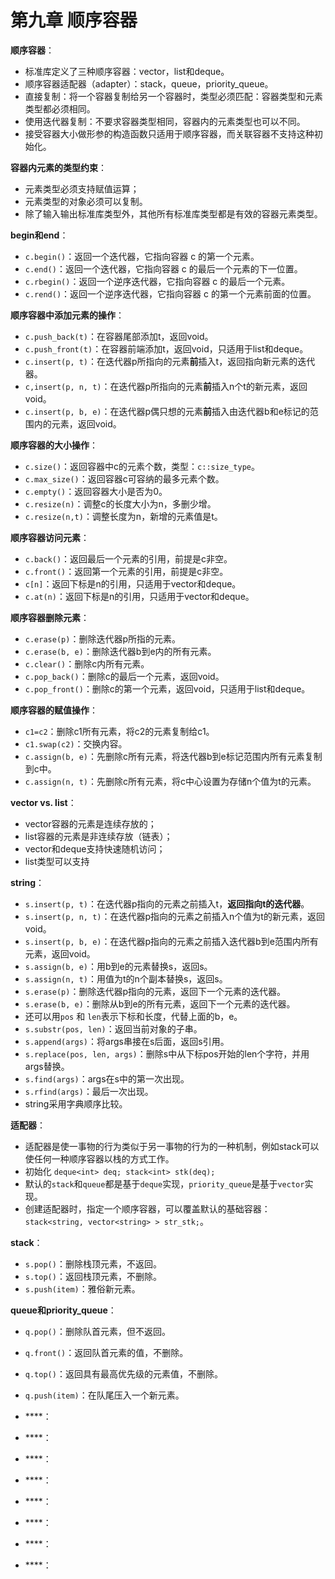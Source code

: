 # 第九章 顺序容器

**顺序容器**：
- 标准库定义了三种顺序容器：vector，list和deque。
- 顺序容器适配器（adapter）：stack，queue，priority_queue。
- 直接复制：将一个容器复制给另一个容器时，类型必须匹配：容器类型和元素类型都必须相同。
- 使用迭代器复制：不要求容器类型相同，容器内的元素类型也可以不同。
- 接受容器大小做形参的构造函数只适用于顺序容器，而关联容器不支持这种初始化。

**容器内元素的类型约束**：
- 元素类型必须支持赋值运算；
- 元素类型的对象必须可以复制。
- 除了输入输出标准库类型外，其他所有标准库类型都是有效的容器元素类型。

**begin和end**：
- `c.begin()`：返回一个迭代器，它指向容器 c 的第一个元素。
- `c.end()`：返回一个迭代器，它指向容器 c 的最后一个元素的下一位置。
- `c.rbegin()`：返回一个逆序迭代器，它指向容器 c 的最后一个元素。
- `c.rend()`：返回一个逆序迭代器，它指向容器 c 的第一个元素前面的位置。

**顺序容器中添加元素的操作**：
- `c.push_back(t)`：在容器尾部添加t，返回void。
- `c.push_front(t)`：在容器前端添加t，返回void，只适用于list和deque。
- `c.insert(p, t)`：在迭代器p所指向的元素**前**插入t，返回指向新元素的迭代器。
- `c,insert(p, n, t)`：在迭代器p所指向的元素**前**插入n个t的新元素，返回void。
- `c.insert(p, b, e)`：在迭代器p偶只想的元素**前**插入由迭代器b和e标记的范围内的元素，返回void。

**顺序容器的大小操作**：
- `c.size()`：返回容器中c的元素个数，类型：`c::size_type`。
- `c.max_size()`：返回容器c可容纳的最多元素个数。
- `c.empty()`：返回容器大小是否为0。
- `c.resize(n)`：调整c的长度大小为n，多删少增。
- `c.resize(n,t)`：调整长度为n，新增的元素值是t。

**顺序容器访问元素**：
- `c.back()`：返回最后一个元素的引用，前提是c非空。
- `c.front()`：返回第一个元素的引用，前提是c非空。
- `c[n]`：返回下标是n的引用，只适用于vector和deque。
- `c.at(n)`：返回下标是n的引用，只适用于vector和deque。

**顺序容器删除元素**：
- `c.erase(p)`：删除迭代器p所指的元素。
- `c.erase(b, e)`：删除迭代器b到e内的所有元素。
- `c.clear()`：删除c内所有元素。
- `c.pop_back()`：删除c的最后一个元素，返回void。
- `c.pop_front()`：删除c的第一个元素，返回void，只适用于list和deque。

**顺序容器的赋值操作**：
- `c1=c2`：删除c1所有元素，将c2的元素复制给c1。
- `c1.swap(c2)`：交换内容。
- `c.assign(b, e)`：先删除c所有元素，将迭代器b到e标记范围内所有元素复制到c中。
- `c.assign(n, t)`：先删除c所有元素，将c中心设置为存储n个值为t的元素。

**vector vs. list**：
- vector容器的元素是连续存放的；
- list容器的元素是非连续存放（链表）；
- vector和deque支持快速随机访问；
- list类型可以支持

**string**：
- `s.insert(p, t)`：在迭代器p指向的元素之前插入t，**返回指向t的迭代器**。
- `s.insert(p, n, t)`：在迭代器p指向的元素之前插入n个值为t的新元素，返回void。
- `s.insert(p, b, e)`：在迭代器p指向的元素之前插入迭代器b到e范围内所有元素，返回void。
- `s.assign(b, e)`：用b到e的元素替换s，返回s。
- `s.assign(n, t)`：用值为t的n个副本替换s，返回s。
- `s.erase(p)`：删除迭代器p指向的元素，返回下一个元素的迭代器。
- `s.erase(b, e)`：删除从b到e的所有元素，返回下一个元素的迭代器。
- 还可以用`pos` 和 `len`表示下标和长度，代替上面的b，e。
- `s.substr(pos, len)`：返回当前对象的子串。
- `s.append(args)`：将args串接在s后面，返回s引用。
- `s.replace(pos, len, args)`：删除s中从下标pos开始的len个字符，并用args替换。
- `s.find(args)`：args在s中的第一次出现。
- `s.rfind(args)`：最后一次出现。
- string采用字典顺序比较。

**适配器**：
- 适配器是使一事物的行为类似于另一事物的行为的一种机制，例如stack可以使任何一种顺序容器以栈的方式工作。
- 初始化 `deque<int> deq; stack<int> stk(deq);`
- 默认的`stack`和`queue`都是基于`deque`实现，`priority_queue`是基于`vector`实现。
- 创建适配器时，指定一个顺序容器，可以覆盖默认的基础容器： `stack<string, vector<string> > str_stk;`。

**stack**：
- `s.pop()`：删除栈顶元素，不返回。
- `s.top()`：返回栈顶元素，不删除。
- `s.push(item)`：雅俗新元素。

**queue和priority_queue**：
- `q.pop()`：删除队首元素，但不返回。
- `q.front()`：返回队首元素的值，不删除。
- `q.top()`：返回具有最高优先级的元素值，不删除。
- `q.push(item)`：在队尾压入一个新元素。


- ****：
- ****：
- ****：
- ****：
- ****：
- ****：
- ****：
- ****：
